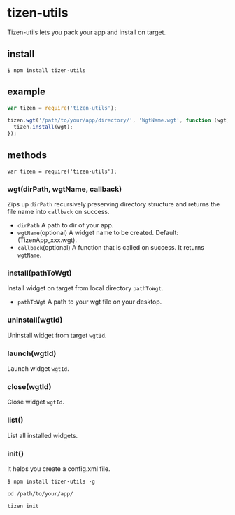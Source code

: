 # tizen-utils

Tizen-utils lets you pack your app and install on target.

## install

```
$ npm install tizen-utils
```

## example

```javascript
var tizen = require('tizen-utils');

tizen.wgt('/path/to/your/app/directory/', 'WgtName.wgt', function (wgt) {
  tizen.install(wgt);
});

```

## methods

```
var tizen = require('tizen-utils');
```

### wgt(dirPath, wgtName, callback)

Zips up `dirPath` recursively preserving directory structure and returns
the file name into `callback` on success.

* `dirPath` A path to dir of your app.
* `wgtName`(optional) A widget name to be created. Default: (TizenApp_xxx.wgt).
* `callback`(optional) A function that is called on success. It returns `wgtName`.


### install(pathToWgt)

Install widget on target from local directory `pathToWgt`.

* `pathToWgt` A path to your wgt file on your desktop.


### uninstall(wgtId)

Uninstall widget from target `wgtId`.


### launch(wgtId)

Launch widget `wgtId`.


### close(wgtId)

Close widget `wgtId`.


### list()

List all installed widgets.


### init()

It helps you create a config.xml file.

```
$ npm install tizen-utils -g

cd /path/to/your/app/

tizen init

```